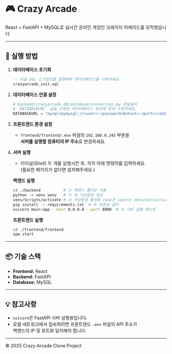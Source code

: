 # 🎮 Crazy Arcade

React + FastAPI + MySQL로 실시간 온라인 게임인 크레이지 아케이드를 모작했습니다.

---

## 🚀 실행 방법

1. **데이터베이스 초기화**
   ```sql
   -- 다음 SQL 스크립트를 실행하여 데이터베이스를 구축하세요.
   crazyarcade_init.sql
   ```

2. **데이터베이스 연결 설정**
   ```python
   # backend/crazyarcade_db/database/connection.py 파일에서  
   # `DATABASEURL` 값을 구축한 데이터베이스 정보에 맞게 수정하세요.
   DATABASEURL = "mysql+pymysql://<user>:<password>@<host>:<port>/<database>"
   ```

3. **프론트엔드 환경 설정**
   - `frontend/frontend/.env` 파일의 `192.168.0.245` 부분을  
     **서버를 실행할 컴퓨터의 IP 주소**로 변경하세요.

4. **서버 실행**
   - 터미널(Shell) 두 개를 실행시킨 후, 각각 아래 명령어를 입력하세요.  
     (필요한 패키지가 없다면 설치해주세요.)

   **백엔드 실행**
   ```bash
   cd ./backend          # ① 백엔드 폴더로 이동
   python -m venv venv   # ② 새 가상환경 생성
   venv/Scripts/activate # ③ 가상환경 활성화 (mac은 source venv/bin/activate)
   pip install -r requirements.txt  # ④ 의존성 설치
   uvicorn main:app --host 0.0.0.0 --port 8000  # ⑤ 서버 실행 테스트
   ```

   **프론트엔드 실행**
   ```bash
   cd ./frontend/frontend
   npm start
   ```

---

## 📦 기술 스택

- **Frontend:** React  
- **Backend:** FastAPI  
- **Database:** MySQL  

---

## 💡 참고사항

- `uvicorn`은 FastAPI 서버 실행용입니다.  
- 로컬 네트워크에서 접속하려면 프론트엔드 `.env` 파일의 API 주소가  
  백엔드의 IP 및 포트와 일치해야 합니다.

---

© 2025 Crazy Arcade Clone Project
